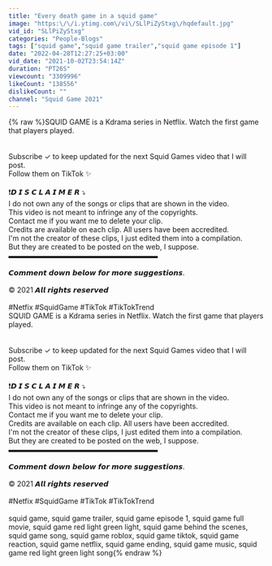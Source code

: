 ```yaml
---
title: "Every death game in a squid game"
image: "https:\/\/i.ytimg.com\/vi\/SLlPiZyStxg\/hqdefault.jpg"
vid_id: "SLlPiZyStxg"
categories: "People-Blogs"
tags: ["squid game","squid game trailer","squid game episode 1"]
date: "2022-04-28T12:27:25+03:00"
vid_date: "2021-10-02T23:54:14Z"
duration: "PT26S"
viewcount: "3309996"
likeCount: "138556"
dislikeCount: ""
channel: "Squid Game 2021"
---
```

{% raw %}SQUID GAME  is a Kdrama series in Netflix. Watch the first game that players played.<br /><br /><br />Subscribe  ✓ to keep updated for the next Squid Games video that I will post.<br />Follow them on TikTok ✨<br /><br />❗𝘿 𝙄 𝙎 𝘾 𝙇 𝘼 𝙄 𝙈 𝙀 𝙍 ⤵<br />I do not own any of the songs or clips that are shown in the video.<br />This video is not meant to infringe any of the copyrights.<br />Contact me if you want me to delete your clip.<br />Credits are available on each clip. All users have been accredited.<br />I'm not the creator of these clips, I just edited them into a compilation.<br />But they are created to be posted on the web, I suppose.<br />▬▬▬▬▬▬▬▬▬▬▬▬▬▬▬▬▬▬▬▬▬<br /><br />𝘾𝙤𝙢𝙢𝙚𝙣𝙩 𝙙𝙤𝙬𝙣 𝙗𝙚𝙡𝙤𝙬 𝙛𝙤𝙧 𝙢𝙤𝙧𝙚 𝙨𝙪𝙜𝙜𝙚𝙨𝙩𝙞𝙤𝙣𝙨.<br /><br />© 2021 𝘼𝙡𝙡 𝙧𝙞𝙜𝙝𝙩𝙨 𝙧𝙚𝙨𝙚𝙧𝙫𝙚𝙙<br /><br />#Netfix #SquidGame #TikTok #TikTokTrend<br />SQUID GAME  is a Kdrama series in Netflix. Watch the first game that players played.<br /><br /><br />Subscribe  ✓ to keep updated for the next Squid Games video that I will post.<br />Follow them on TikTok ✨<br /><br />❗𝘿 𝙄 𝙎 𝘾 𝙇 𝘼 𝙄 𝙈 𝙀 𝙍 ⤵<br />I do not own any of the songs or clips that are shown in the video.<br />This video is not meant to infringe any of the copyrights.<br />Contact me if you want me to delete your clip.<br />Credits are available on each clip. All users have been accredited.<br />I'm not the creator of these clips, I just edited them into a compilation.<br />But they are created to be posted on the web, I suppose.<br />▬▬▬▬▬▬▬▬▬▬▬▬▬▬▬▬▬▬▬▬▬<br /><br />𝘾𝙤𝙢𝙢𝙚𝙣𝙩 𝙙𝙤𝙬𝙣 𝙗𝙚𝙡𝙤𝙬 𝙛𝙤𝙧 𝙢𝙤𝙧𝙚 𝙨𝙪𝙜𝙜𝙚𝙨𝙩𝙞𝙤𝙣𝙨.<br /><br />© 2021 𝘼𝙡𝙡 𝙧𝙞𝙜𝙝𝙩𝙨 𝙧𝙚𝙨𝙚𝙧𝙫𝙚𝙙<br /><br />#Netfix #SquidGame #TikTok #TikTokTrend<br /><br />squid game, squid game trailer, squid game episode 1, squid game full movie, squid game red light green light, squid game behind the scenes, squid game song, squid game roblox, squid game tiktok, squid game reaction, squid game netflix, squid game ending, squid game music, squid game red light green light song{% endraw %}
